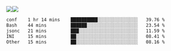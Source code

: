 <div style="display: flex; flex-direction: row;">
<img style="height: auto; width: auto;" class="img" src="https://raw.githubusercontent.com/blazepp/github-stats/master/generated/overview.svg#gh-dark-mode-only" />
<img style="height: auto; width: auto;" class="img" src="https://raw.githubusercontent.com/blazepp/github-stats/master/generated/languages.svg#gh-dark-mode-only" />
</div>

<div style="display: flex; flex-direction: row;">
<!--START_SECTION:waka-->

```txt
conf    1 hr 14 mins    ██████████░░░░░░░░░░░░░░░   39.76 %
Bash    44 mins         ██████░░░░░░░░░░░░░░░░░░░   23.54 %
jsonc   21 mins         ███░░░░░░░░░░░░░░░░░░░░░░   11.59 %
INI     15 mins         ██░░░░░░░░░░░░░░░░░░░░░░░   08.41 %
Other   15 mins         ██░░░░░░░░░░░░░░░░░░░░░░░   08.16 %
```

<!--END_SECTION:waka-->
</div>
